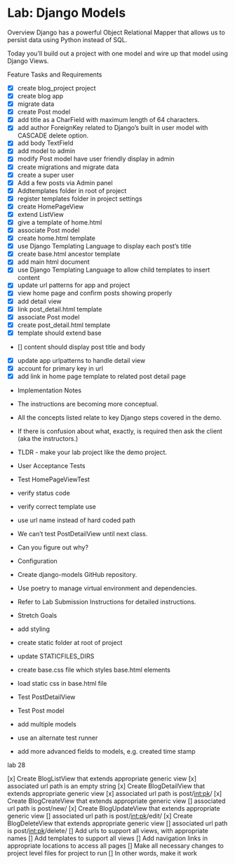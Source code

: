 # Lab: Django Models

Overview
Django has a powerful Object Relational Mapper that allows us to persist data using Python instead of SQL.

Today you’ll build out a project with one model and wire up that model using Django Views.

Feature Tasks and Requirements
- [x] create blog_project project
- [x] create blog app
- [x] migrate data
- [x] create Post model
- [x] add title as a CharField with maximum length of 64 characters.
- [x] add author ForeignKey related to Django’s built in user model with CASCADE delete option.
- [x] add body TextField
- [x] add model to admin
- [x] modify Post model have user friendly display in admin
- [x] create migrations and migrate data
- [x] create a super user
- [x] Add a few posts via Admin panel
- [x] Addtemplates folder in root of project
- [x] register templates folder in project settings
- [x] create HomePageView
- [x] extend ListView
- [x] give a template of home.html
- [x] associate Post model
- [x] create home.html template
- [x] use Django Templating Language to display each post’s title
- [x] create base.html ancestor template
- [x] add main html document
- [x] use Django Templating Language to allow child templates to insert content
- [x] update url patterns for app and project
- [x] view home page and confirm posts showing properly
- [x] add detail view
- [x] link post_detail.html template
- [x] associate Post model
- [x] create post_detail.html template
- [x] template should extend base
- [] content should display post title and body
- [x] update app urlpatterns to handle detail view
- [x] account for primary key in url
- [x] add link in home page template to related post detail page

- Implementation Notes
- The instructions are becoming more conceptual.
- All the concepts listed relate to key Django steps covered in the demo.
- If there is confusion about what, exactly, is required then ask the client (aka the instructors.)
- TLDR - make your lab project like the demo project.

- User Acceptance Tests
- Test HomePageViewTest
- verify status code
- verify correct template use
- use url name instead of hard coded path
- We can’t test PostDetailView until next class.
- Can you figure out why?
- Configuration
- Create django-models GitHub repository.
- Use poetry to manage virtual environment and dependencies.
- Refer to Lab Submission Instructions for detailed instructions.

- Stretch Goals
- add styling
- create static folder at root of project
- update STATICFILES_DIRS
- create base.css file which styles base.html elements
- load static css in base.html file
- Test PostDetailView
- Test Post model
- add multiple models
- use an alternate test runner
- add more advanced fields to models, e.g. created time stamp

lab 28

[x] Create BlogListView that extends appropriate generic view
[x] associated url path is an empty string
[x] Create BlogDetailView that extends appropriate generic view
[x] associated url path is post/<int:pk>/
[x] Create BlogCreateView that extends appropriate generic view
[] associated url path is post/new/
[x] Create BlogUpdateView that extends appropriate generic view
[] associated url path is post/<int:pk>/edit/
[x] Create BlogDeleteView that extends appropriate generic view
[] associated url path is post/<int:pk>/delete/
[] Add urls to support all views, with appropriate names
[] Add templates to support all views
[] Add navigation links in appropriate locations to access all pages
[] Make all necessary changes to project level files for project to run
[] In other words, make it work